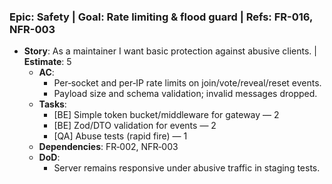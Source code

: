 ### Epic: Safety | **Goal**: Rate limiting & flood guard | **Refs**: FR-016, NFR-003
- **Story**: As a maintainer I want basic protection against abusive clients. | **Estimate**: 5
  - **AC**:
    - Per‑socket and per‑IP rate limits on join/vote/reveal/reset events.
    - Payload size and schema validation; invalid messages dropped.
  - **Tasks**:
    - [BE] Simple token bucket/middleware for gateway — 2
    - [BE] Zod/DTO validation for events — 2
    - [QA] Abuse tests (rapid fire) — 1
  - **Dependencies**: FR‑002, NFR‑003
  - **DoD**:
    - Server remains responsive under abusive traffic in staging tests.
